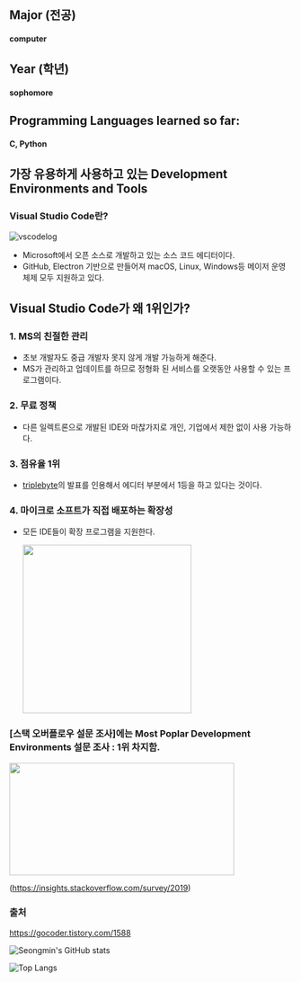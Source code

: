 ## Major (전공)
  #### computer
## Year (학년)
  #### sophomore

## Programming Languages learned so far:
  #### C, Python

## 가장 유용하게 사용하고 있는 Development Environments and Tools

  ###  Visual Studio Code란?
![vscodelog](https://t1.daumcdn.net/cfile/tistory/9985E6475DDCB7A40E)
* Microsoft에서 오픈 소스로 개발하고 있는 소스 코드 에디터이다.
* GitHub, Electron 기반으로 만들어져 macOS, Linux, Windows등 메이저 운영체제 모두 지원하고 있다.

## Visual Studio Code가 왜 1위인가?
  ###   1. MS의 친절한 관리
  * 초보 개발자도 중급 개발자 못지 않게 개발 가능하게 해준다.
  * MS가 관리하고 업데이트를 하므로 정형화 된 서비스를 오랫동안 사용할 수 있는 프로그램이다.
  ### 2. 무료 정책
  * 다른 일렉트론으로 개발된 IDE와 마찮가지로 개인, 기업에서 제한 없이 사용 가능하다.
  ### 3. 점유율 1위
  * [triplebyte](triplebyte.com)의 발표를 인용해서 에디터 부분에서 1등을 하고 있다는 것이다.
  ### 4. 마이크로 소프트가 직접 배포하는 확장성
  * 모든 IDE들이 확장 프로그램을 지원한다.

    <img src = "https://t1.daumcdn.net/cfile/tistory/99B241345DDCB7A536" width="300" hieght = "400" />
    
  ### [스택 오버플로우 설문 조사]에는 Most Poplar Development Environments 설문 조사 : 1위 차지함.
  <img src="https://t1.daumcdn.net/cfile/tistory/998E264A5ED33F6842" width="400" height="200"/>

  (https://insights.stackoverflow.com/survey/2019)
  ### 출처
  https://gocoder.tistory.com/1588

  ![Seongmin's GitHub stats](https://github-readme-stats.vercel.app/api?username=adakim3297&show_icons=true&theme=transparent)

  ![Top Langs](https://github-readme-stats.vercel.app/api/top-langs/?username=adakim3297&layout=compact)
